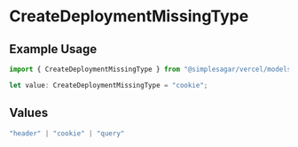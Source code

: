 # CreateDeploymentMissingType

## Example Usage

```typescript
import { CreateDeploymentMissingType } from "@simplesagar/vercel/models/createdeploymentop.js";

let value: CreateDeploymentMissingType = "cookie";
```

## Values

```typescript
"header" | "cookie" | "query"
```